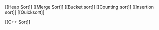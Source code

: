 [[Heap Sort]]
[[Merge Sort]]
[[Bucket sort]]
[[Counting sort]]
[[Insertion sort]]
[[Quicksort]]

[[C++ Sort]]
